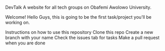 DevTalk
A website for all tech groups on Obafemi Awolowo University.

Welcome!
Hello Guys, this is going to be the first task/project you'll be working on.

Instructions on how to use this repository
Clone this repo
Create a new branch with your name
Check the issues tab for tasks
Make a pull request when you are done
